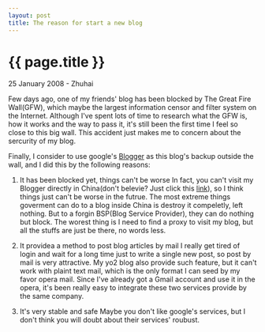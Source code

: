 ```yaml
---
layout: post
title: The reason for start a new blog
---
```


{{ page.title }}
================
<p class="meta">25 January 2008 - Zhuhai</p>

Few days ago, one of my friends' blog has been blocked by The Great Fire Wall(GFW), which maybe the largest information censor and filter system on the Internet. Although I've spent lots of time to research what the GFW is, how it works and the way to pass it, it's still been the first time I feel so close to this big wall. This accident just makes me to concern about the sercurity of my blog.

Finally, I consider to use google's [Blogger](https://www.blogger.com/) as this blog's backup outside the wall, and I did this by the following reasons:

1. It has been blocked yet, things can't be worse
In fact, you can't visit my Blogger directly in China(don't belevie? Just click this [link](http://wangw469.blogspot.com/)), so I think things just can't be worse in the futrue.
The most extreme things goverment can do to a blog inside China is destroy it compeletly, left nothing. But to a forgin BSP(Blog Service Provider), they can do nothing but block. The worest thing is I need to find a proxy to visit my blog, but all the stuffs are just be there, no words less.

2. It providea a method to post blog articles by mail
I really get tired of login and wait for a long time just to write a single new post, so post by mail is very attractive.
My yo2 blog also provide such feature, but it can't work with plaint text mail, which is the only format I can seed by my favor opera mail. Since I've already got a Gmail account and use it in the opera, it's been really easy to integrate these two services provide by the same company.

3. It's very stable and safe
Maybe you don't like google's services, but I don't think you will doubt about their services' roubust.
